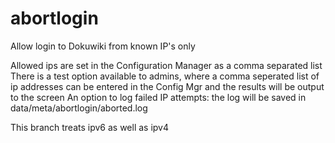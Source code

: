 # abortlogin
Allow login to Dokuwiki from known IP's only

Allowed ips are set in the Configuration Manager as a comma separated list
There is a test option available to admins, where a comma seperated list of 
  ip addresses can be entered in the Config Mgr and the results will
  be output to the screen
An option to log failed IP attempts: the log will be saved in
 data/meta/abortlogin/aborted.log
 
 This branch treats ipv6 as well as ipv4

    
